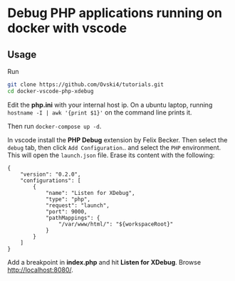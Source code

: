Debug PHP applications running on docker with vscode
====================================================

Usage
-----

Run

```bash
git clone https://github.com/Ovski4/tutorials.git
cd docker-vscode-php-xdebug
```

Edit the **php.ini** with your internal host ip. On a ubuntu laptop, running `hostname -I | awk '{print $1}'` on the command line prints it. 

Then run  `docker-compose up -d`.

In vscode install the **PHP Debug** extension by Felix Becker. Then select the `debug` tab, then click `Add Configuration`.. and select the `PHP` environment. This will open the `launch.json` file. Erase its content with the following:

```
{
    "version": "0.2.0",
    "configurations": [
        {
            "name": "Listen for XDebug",
            "type": "php",
            "request": "launch",
            "port": 9000,
            "pathMappings": {
                "/var/www/html/": "${workspaceRoot}"
            }
        }
    ]
}
```

Add a breakpoint in **index.php** and hit **Listen for XDebug**. Browse [http://localhost:8080/](http://localhost:8080/).
